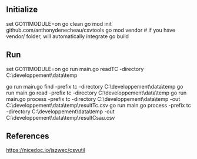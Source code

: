 ## Initialize
set GO111MODULE=on
go clean
go mod init github.com/anthonydenecheau/csvtools
go mod vendor # if you have vendor/ folder, will automatically integrate
go build

## Run
set GO111MODULE=on
go run main.go readTC -directory C:\developpement\data\temp

go run main.go find -prefix tc -directory C:\developpement\data\temp
go run main.go read -prefix tc -directory C:\developpement\data\temp
go run main.go process -prefix tc -directory C:\developpement\data\temp -out C:\developpement\data\temp\resultTc.csv
go run main.go process -prefix tc -directory C:\developpement\data\temp -out C:\developpement\data\temp\resultCsau.csv

## References
https://nicedoc.io/jszwec/csvutil
